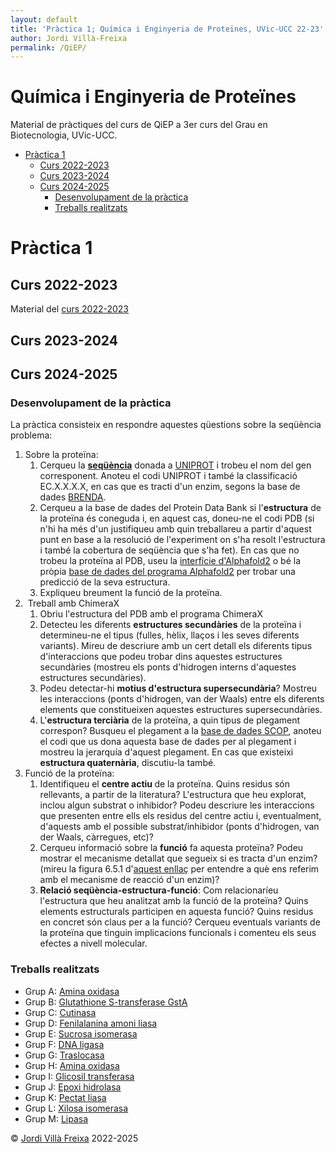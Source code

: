 ```yaml
---
layout: default
title: 'Pràctica 1; Química i Enginyeria de Proteïnes, UVic-UCC 22-23'
author: Jordi Villà-Freixa
permalink: /QiEP/
---
```


<h1>Química i Enginyeria de Proteïnes</h1>

Material de pràctiques del curs de QiEP a 3er curs del Grau en Biotecnologia, UVic-UCC.
- [Pràctica 1](#pràctica-1)
  - [Curs 2022-2023](#curs-2022-2023)
  - [Curs 2023-2024](#curs-2023-2024)
  - [Curs 2024-2025](#curs-2024-2025)
    - [Desenvolupament de la pràctica](#desenvolupament-de-la-pràctica)
    - [Treballs realitzats](#treballs-realitzats)
# Pràctica 1

## Curs 2022-2023

Material del [curs 2022-2023](/Proteines/QiEP-P1-2023)

## Curs 2023-2024

## Curs 2024-2025

### Desenvolupament de la pràctica

<p dir="ltr" style="text-align: left;">La pràctica consisteix en respondre
  aquestes qüestions sobre la seqüència problema:</p>
<ol>
  <li>Sobre la proteïna:
    <ol>
      <li>Cerqueu la <strong><a
            href="https://universitatdevic-my.sharepoint.com/:x:/g/personal/jordi_villa_uvic_cat/EWeC61k267FEudGwWppna8oBUrL9nZMNxDvhB_RluU5L1w?e=jaqRvK"
            target="_blank" rel="noopener">seqüència</a></strong> donada a <a
          href="https://www.uniprot.org/" target="_blank"
          rel="noopener">UNIPROT</a> i trobeu el nom del gen corresponent.
        Anoteu el codi UNIPROT i també la classificació EC.X.X.X.X, en cas que
        es tracti d'un enzim, segons la base de dades <a
          href="https://www.brenda-enzymes.org/" target="_blank"
          rel="noopener">BRENDA</a>.</li>
      <li>Cerqueu a la base de dades del Protein Data Bank si
        l'<strong>estructura</strong> de la proteïna és coneguda i, en aquest
        cas, doneu-ne el codi PDB (si n'hi ha més d'un justifiqueu amb quin
        treballareu a partir d'aquest punt en base a la resolució de
        l'experiment on s'ha resolt l'estructura i també la cobertura de
        seqüència que s'ha fet). En cas que no trobeu la proteïna al PDB, useu
        la <a
          href="https://colab.research.google.com/github/sokrypton/ColabFold/blob/main/AlphaFold2.ipynb"
          target="_blank" rel="noopener">interfície d'Alphafold2</a> o bé la
        pròpia <a href="https://alphafold.com" target="_blank"
          rel="noopener">base de dades del programa Alphafold2</a> per trobar
        una predicció de la seva estructura.</li>
      <li>Expliqueu breument la funció de la proteïna.</li>
    </ol>
  </li>
  <li> Treball amb ChimeraX
    <ol>
      <li>Obriu l'estructura del PDB amb el programa ChimeraX</li>
      <li>Detecteu les diferents <strong>estructures secundàries</strong> de la
        proteïna i determineu-ne el tipus (fulles, hèlix, llaços i les seves
        diferents variants). Mireu de descriure amb un cert detall els diferents
        tipus d'interaccions que podeu trobar dins aquestes estructures
        secundàries (mostreu els ponts d'hidrogen interns d'aquestes estructures
        secundàries).</li>
      <li>Podeu detectar-hi <strong>motius d'estructura
          supersecundària</strong>? Mostreu les interaccions (ponts d'hidrogen,
        van der Waals) entre els diferents elements que constitueixen aquestes
        estructures supersecundàries.</li>
      <li>L'<strong>estructura terciària</strong> de la proteïna, a quin tipus
        de plegament correspon? Busqueu el plegament a la <a
          href="https://scop.berkeley.edu" target="_blank" rel="noopener">base
          de dades SCOP</a>, anoteu el codi que us dona aquesta base de dades
        per al plegament i mostreu la jerarquía d'aquest plegament. En cas que
        existeixi <strong>estructura quaternària</strong>, discutiu-la també.
      </li>
    </ol>
  </li>
  <li>Funció de la proteïna:
    <ol>
      <li>Identifiqueu el <strong>centre actiu </strong>de la proteïna. Quins
        residus són rellevants, a partir de la literatura? L'estructura que heu
        explorat, inclou algun substrat o inhibidor? Podeu descriure les
        interaccions que presenten entre ells els residus del centre actiu i,
        eventualment, d'aquests amb el possible substrat/inhibidor (ponts
        d'hidrogen, van der Waals, càrregues, etc)?</li>
      <li>Cerqueu informació sobre la <strong>funció</strong> fa aquesta
        proteïna? Podeu mostrar el mecanisme detallat que segueix si es tracta
        d'un enzim? (mireu la figura 6.5.1 d'<a
          href="https://bio.libretexts.org/Bookshelves/Biochemistry/Fundamentals_of_Biochemistry_%28Jakubowski_and_Flatt%29/01%3A_Unit_I-_Structure_and_Catalysis/06%3A_Enzyme_Activity/6.05%3A_Enzymatic_Reaction_Mechanisms"
          target="_blank" rel="noopener">aquest enllaç</a> per entendre a què
        ens referim amb el mecanisme de reacció d'un enzim)?</li>
      <li><strong>Relació seqüència-estructura-funció</strong>: Com
        relacionaríeu l'estructura que heu analitzat amb la funció de la
        proteïna? Quins elements estructurals participen en aquesta funció?
        Quins residus en concret són claus per a la funció? Cerqueu eventuals
        variants de la proteïna que tinguin implicacions funcionals i comenteu
        els seus efectes a nivell molecular.</li>
    </ol>
  </li>
</ol>

### Treballs realitzats

  * Grup A: [Amina oxidasa](/Proteines/QiEP-P1-2025-A)
  * Grup B: [Glutathione S-transferase GstA](/Proteines/QiEP-P1-2025-B)
  * Grup C: [Cutinasa](/Proteines/QiEP-P1-2025-C)
  * Grup D: [Fenilalanina amoni liasa](/Proteines/QiEP-P1-2025-D)
  * Grup E: [Sucrosa isomerasa](/Proteines/QiEP-P1-2025-E)
  * Grup F: [DNA ligasa](/Proteines/QiEP-P1-2025-F)
  * Grup G: [Traslocasa](/Proteines/QiEP-P1-2025-G)
  * Grup H: [Amina oxidasa](/Proteines/QiEP-P1-2025-H)
  * Grup I: [Glicosil transferasa](/Proteines/QiEP-P1-2025-I) 
  * Grup J: [Epoxi hidrolasa](/Proteines/QiEP-P1-2025-J)
  * Grup K: [Pectat liasa](/Proteines/QiEP-P1-2025-K)
  * Grup L: [Xilosa isomerasa](/Proteines/QiEP-P1-2025-L)
  * Grup M: [Lipasa](/Proteines/QiEP-P1-2025-M)


&copy; [Jordi Villà Freixa](https://mon.uvic.cat/cbbl/members/) 2022-2025
